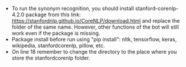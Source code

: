 - To run the synonym recognition, you should install stanford-corenlp-4.2.0 package from this link: https://stanfordnlp.github.io/CoreNLP/download.html and replace the folder of the same name. However, other functions of the bot will still work even if the package is missing.
- Package install before run using "pip install": nltk, tensorflow, keras, wikipedia, stanfordcorenlp, pillow, etc.
- On line 18 remember to change the directory to the place where you store the stanfordcorenlp folder.
